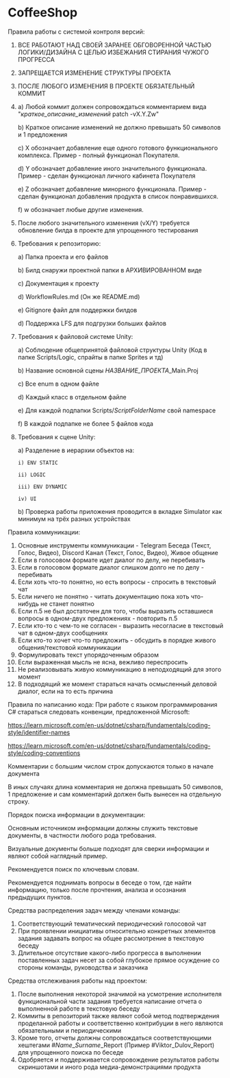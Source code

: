 # CoffeeShop
Правила работы с системой контроля версий:
1) ВСЕ РАБОТАЮТ НАД СВОЕЙ ЗАРАНЕЕ ОБГОВОРЕННОЙ ЧАСТЬЮ ЛОГИКИ/ДИЗАЙНА С ЦЕЛЬЮ ИЗБЕЖАНИЯ СТИРАНИЯ ЧУЖОГО ПРОГРЕССА
2) ЗАПРЕЩАЕТСЯ ИЗМЕНЕНИЕ СТРУКТУРЫ ПРОЕКТА
3) ПОСЛЕ ЛЮБОГО ИЗМЕНЕНИЯ В ПРОЕКТЕ ОБЯЗАТЕЛЬНЫЙ КОММИТ
4)  a) Любой коммит должен сопровождаться комментарием вида "*краткое_описание_изменений* patch -vX.Y.Zw"
  
    b) Краткое описание изменений не должно превышать 50 символов и 1 предложения
    
    c) X обозначает добавление еще одного готового функционального комплекса. Пример - полный функционал Покупателя.
    
    d) Y обозначает добавление иного значительного функционала. Пример - сделан функционал личного кабинета Покупателя
    
    e) Z обозначает добавление минорного функционала. Пример - сделан функционал добавления продукта в список понравившихся.
    
    f) w обозначает любые другие изменения.
6) После любого значительного изменения (vX/Y) требуется обновление билда в проекте для упрощенного тестирования
7) Требования к репозиторию:

    a) Папка проекта и его файлов
   
    b) Билд снаружи проектной папки в АРХИВИРОВАННОМ виде
   
    c) Документация к проекту
   
    d) WorkflowRules.md (Он же README.md)
   
    e) Gitignore файл для поддержки билдов
   
    d) Поддержка LFS для подгрузки больших файлов
9) Требования к файловой системе Unity:

    a) Соблюдение общепринятой файловой структуры Unity (Код в папке Scripts/Logic, спрайты в папке Sprites и тд)
   
    b) Название основной сцены *НАЗВАНИЕ_ПРОЕКТА*_Main.Proj
   
    c) Все enum в одном файле
   
    d) Каждый класс в отдельном файле
   
    e) Для каждой подпапки Scripts/*ScriptFolderName* свой namespace
   
    f) В каждой подпапке не более 5 файлов кода
   
11) Требования к сцене Unity:

    a) Разделение в иерархии объектов на:
    
        i) ENV STATIC
    
        ii) LOGIC
    
        iii) ENV DYNAMIC
    
        iv) UI
    b) Проверка работы приложения проводится в вкладке Simulator как минимум на трёх разных устройствах


Правила коммуникации:
1) Основные инструменты коммуникации - Telegram Беседа (Текст, Голос, Видео), Discord Канал (Текст, Голос, Видео), Живое общение
2) Если в голосовом формате идет диалог по делу, не перебивать
3) Если в голосовом формате диалог слишком долго не по делу - перебивать
4) Если хоть что-то понятно, но есть вопросы - спросить в текстовый чат
5) Если ничего не понятно - читать документацию пока хоть что-нибудь не станет понятно
6) Если п.5 не был достаточен для того, чтобы выразить оставшиеся вопросы в одном-двух предложениях - повторить п.5
7) Если кто-то с чем-то не согласен - выразить несогласие в текстовый чат в одном-двух сообщениях
8) Если кто-то хочет что-то предложить - обсудить в порядке живого общения/текстовой коммуникации
9) Формулировать текст упорядоченным образом
10) Если выраженная мысль не ясна, вежливо переспросить
11) Не реализовывать живую коммуникацию в неподходящий для этого момент
12) В подходящий же момент стараться начать осмысленный деловой диалог, если на то есть причина

Правила по написанию кода:
При работе с языком программирования C# стараться следовать конвенции, предложенной Microsoft:

https://learn.microsoft.com/en-us/dotnet/csharp/fundamentals/coding-style/identifier-names

https://learn.microsoft.com/en-us/dotnet/csharp/fundamentals/coding-style/coding-conventions

Комментарии с большим числом строк допускаются только в начале документа

В иных случаях длина комментария не должна превышать 50 символов, 1 предложение и сам комментарий должен быть вынесен на отдельную строку.

Порядок поиска информации в документации:

Основным источником информации должны служить текстовые документы, в частности любого рода требования.

Визуальные документы больше подходят для сверки информации и являют собой наглядный пример.

Рекомендуется поиск по ключевым словам.

Рекомендуется поднимать вопросы в беседе о том, где найти информацию, только после прочтения, анализа и осознания предыдущих пунктов.

Средства распределения задач между членами команды:
1) Соответствующий тематический периодический голосовой чат
2) При проявлении инициативы относительно конкретных элементов задания задавать вопрос на общее рассмотрение в текстовую беседу
3) Длительное отсутствие какого-либо прогресса в выполнении поставленных задач несет за собой глубокое прямое осуждение со стороны команды, руководства и заказчика

Средства отслеживания работы над проектом:
1) После выполнения некоторой значимой на усмотрение исполнителя функциональной части задания требуется написание отчета о выполненной работе в текстовую беседу
2) Коммиты в репозиторий также являют собой метод подтверждения проделанной работы и соответственно контрибуции в него являются обязательными и периодическими
3) Кроме того, отчеты должны сопровождаться соответствующими хештегами #*Name*_*Surname*_Report (Пример #Viktor_Dulov_Report) для упрощенного поиска по беседе
4) Одобряется и поддерживается сопровождение результатов работы скриншотами и иного рода медиа-демонстрациями продукта
